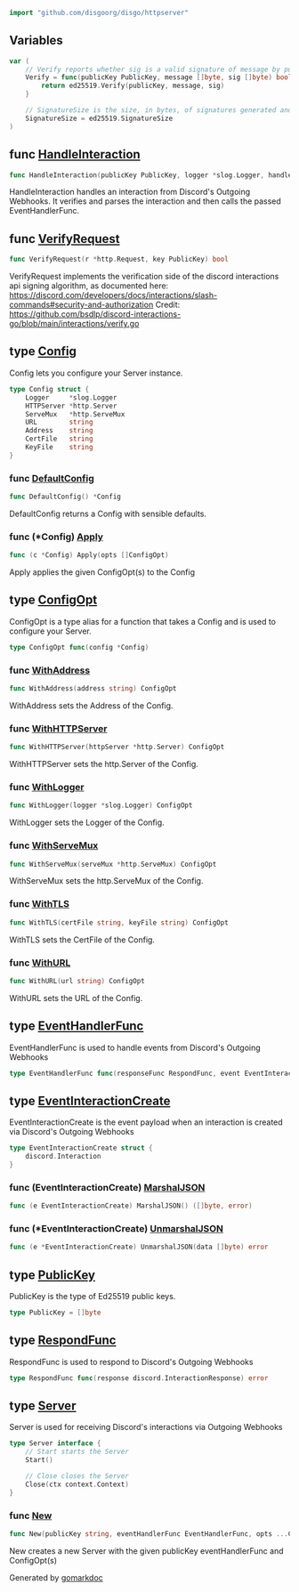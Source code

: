 
```go
import "github.com/disgoorg/disgo/httpserver"
```

## Variables

<a name="Verify"></a>

```go
var (
    // Verify reports whether sig is a valid signature of message by publicKey. It
    Verify = func(publicKey PublicKey, message []byte, sig []byte) bool {
        return ed25519.Verify(publicKey, message, sig)
    }

    // SignatureSize is the size, in bytes, of signatures generated and verified by this package.
    SignatureSize = ed25519.SignatureSize
)
```

<a name="HandleInteraction"></a>
## func [HandleInteraction](<https://github.com/disgoorg/disgo/blob/master/disgo/httpserver/server.go#L105>)

```go
func HandleInteraction(publicKey PublicKey, logger *slog.Logger, handleFunc EventHandlerFunc) http.HandlerFunc
```

HandleInteraction handles an interaction from Discord's Outgoing Webhooks. It verifies and parses the interaction and then calls the passed EventHandlerFunc.

<a name="VerifyRequest"></a>
## func [VerifyRequest](<https://github.com/disgoorg/disgo/blob/master/disgo/httpserver/server.go#L55>)

```go
func VerifyRequest(r *http.Request, key PublicKey) bool
```

VerifyRequest implements the verification side of the discord interactions api signing algorithm, as documented here: https://discord.com/developers/docs/interactions/slash-commands#security-and-authorization Credit: https://github.com/bsdlp/discord-interactions-go/blob/main/interactions/verify.go

<a name="Config"></a>
## type [Config](<https://github.com/disgoorg/disgo/blob/master/disgo/httpserver/config.go#L20-L28>)

Config lets you configure your Server instance.

```go
type Config struct {
    Logger     *slog.Logger
    HTTPServer *http.Server
    ServeMux   *http.ServeMux
    URL        string
    Address    string
    CertFile   string
    KeyFile    string
}
```

<a name="DefaultConfig"></a>
### func [DefaultConfig](<https://github.com/disgoorg/disgo/blob/master/disgo/httpserver/config.go#L9>)

```go
func DefaultConfig() *Config
```

DefaultConfig returns a Config with sensible defaults.

<a name="Config.Apply"></a>
### func \(\*Config\) [Apply](<https://github.com/disgoorg/disgo/blob/master/disgo/httpserver/config.go#L34>)

```go
func (c *Config) Apply(opts []ConfigOpt)
```

Apply applies the given ConfigOpt\(s\) to the Config

<a name="ConfigOpt"></a>
## type [ConfigOpt](<https://github.com/disgoorg/disgo/blob/master/disgo/httpserver/config.go#L31>)

ConfigOpt is a type alias for a function that takes a Config and is used to configure your Server.

```go
type ConfigOpt func(config *Config)
```

<a name="WithAddress"></a>
### func [WithAddress](<https://github.com/disgoorg/disgo/blob/master/disgo/httpserver/config.go#L69>)

```go
func WithAddress(address string) ConfigOpt
```

WithAddress sets the Address of the Config.

<a name="WithHTTPServer"></a>
### func [WithHTTPServer](<https://github.com/disgoorg/disgo/blob/master/disgo/httpserver/config.go#L48>)

```go
func WithHTTPServer(httpServer *http.Server) ConfigOpt
```

WithHTTPServer sets the http.Server of the Config.

<a name="WithLogger"></a>
### func [WithLogger](<https://github.com/disgoorg/disgo/blob/master/disgo/httpserver/config.go#L41>)

```go
func WithLogger(logger *slog.Logger) ConfigOpt
```

WithLogger sets the Logger of the Config.

<a name="WithServeMux"></a>
### func [WithServeMux](<https://github.com/disgoorg/disgo/blob/master/disgo/httpserver/config.go#L55>)

```go
func WithServeMux(serveMux *http.ServeMux) ConfigOpt
```

WithServeMux sets the http.ServeMux of the Config.

<a name="WithTLS"></a>
### func [WithTLS](<https://github.com/disgoorg/disgo/blob/master/disgo/httpserver/config.go#L76>)

```go
func WithTLS(certFile string, keyFile string) ConfigOpt
```

WithTLS sets the CertFile of the Config.

<a name="WithURL"></a>
### func [WithURL](<https://github.com/disgoorg/disgo/blob/master/disgo/httpserver/config.go#L62>)

```go
func WithURL(url string) ConfigOpt
```

WithURL sets the URL of the Config.

<a name="EventHandlerFunc"></a>
## type [EventHandlerFunc](<https://github.com/disgoorg/disgo/blob/master/disgo/httpserver/server.go#L20>)

EventHandlerFunc is used to handle events from Discord's Outgoing Webhooks

```go
type EventHandlerFunc func(responseFunc RespondFunc, event EventInteractionCreate)
```

<a name="EventInteractionCreate"></a>
## type [EventInteractionCreate](<https://github.com/disgoorg/disgo/blob/master/disgo/httpserver/server.go#L27-L29>)

EventInteractionCreate is the event payload when an interaction is created via Discord's Outgoing Webhooks

```go
type EventInteractionCreate struct {
    discord.Interaction
}
```

<a name="EventInteractionCreate.MarshalJSON"></a>
### func \(EventInteractionCreate\) [MarshalJSON](<https://github.com/disgoorg/disgo/blob/master/disgo/httpserver/server.go#L40>)

```go
func (e EventInteractionCreate) MarshalJSON() ([]byte, error)
```



<a name="EventInteractionCreate.UnmarshalJSON"></a>
### func \(\*EventInteractionCreate\) [UnmarshalJSON](<https://github.com/disgoorg/disgo/blob/master/disgo/httpserver/server.go#L31>)

```go
func (e *EventInteractionCreate) UnmarshalJSON(data []byte) error
```



<a name="PublicKey"></a>
## type [PublicKey](<https://github.com/disgoorg/disgo/blob/master/disgo/httpserver/ed25519.go#L16>)

PublicKey is the type of Ed25519 public keys.

```go
type PublicKey = []byte
```

<a name="RespondFunc"></a>
## type [RespondFunc](<https://github.com/disgoorg/disgo/blob/master/disgo/httpserver/server.go#L23>)

RespondFunc is used to respond to Discord's Outgoing Webhooks

```go
type RespondFunc func(response discord.InteractionResponse) error
```

<a name="Server"></a>
## type [Server](<https://github.com/disgoorg/disgo/blob/master/disgo/httpserver/server.go#L45-L51>)

Server is used for receiving Discord's interactions via Outgoing Webhooks

```go
type Server interface {
    // Start starts the Server
    Start()

    // Close closes the Server
    Close(ctx context.Context)
}
```

<a name="New"></a>
### func [New](<https://github.com/disgoorg/disgo/blob/master/disgo/httpserver/server_impl.go#L14>)

```go
func New(publicKey string, eventHandlerFunc EventHandlerFunc, opts ...ConfigOpt) Server
```

New creates a new Server with the given publicKey eventHandlerFunc and ConfigOpt\(s\)

Generated by [gomarkdoc](<https://github.com/princjef/gomarkdoc>)
